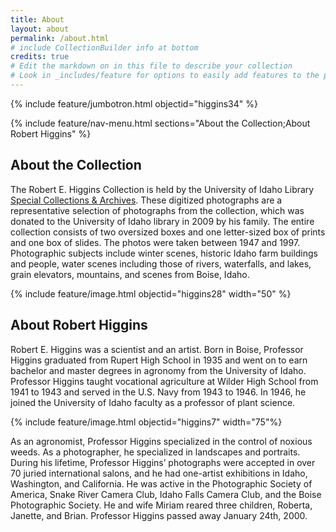 ```yaml
---
title: About
layout: about
permalink: /about.html
# include CollectionBuilder info at bottom
credits: true
# Edit the markdown on in this file to describe your collection
# Look in _includes/feature for options to easily add features to the page
---
```


{% include feature/jumbotron.html objectid="higgins34" %} 

{% include feature/nav-menu.html sections="About the Collection;About Robert Higgins" %}

## About the Collection

The Robert E. Higgins Collection is held by the University of Idaho Library [Special Collections & Archives](https://www.lib.uidaho.edu/special-collections/). These digitized photographs are a representative selection of photographs from the collection, which was donated to the University of Idaho library in 2009 by his family. The entire collection consists of two oversized boxes and one letter-sized box of prints and one box of slides. The photos were taken between 1947 and 1997. Photographic subjects include winter scenes, historic Idaho farm buildings and people, water scenes including those of rivers, waterfalls, and lakes, grain elevators, mountains, and scenes from Boise, Idaho. 

{% include feature/image.html objectid="higgins28" width="50" %}

## About Robert Higgins

Robert E. Higgins was a scientist and an artist. Born in Boise, Professor Higgins graduated from Rupert High School in 1935 and went on to earn bachelor and master degrees in agronomy from the University of Idaho. Professor Higgins taught vocational agriculture at Wilder High School from 1941 to 1943 and served in the U.S. Navy from 1943 to 1946. In 1946, he joined the University of Idaho faculty as a professor of plant science. 

{% include feature/image.html objectid="higgins7" width="75"%}

As an agronomist, Professor Higgins specialized in the control of noxious weeds. As a photographer, he specialized in landscapes and portraits. During his lifetime, Professor Higgins’ photographs were accepted in over 70 juried international salons, and he had one-artist exhibitions in Idaho, Washington, and California. He was active in the Photographic Society of America, Snake River Camera Club, Idaho Falls Camera Club, and the Boise Photographic Society. He and wife Miriam reared three children, Roberta, Janette, and Brian. Professor Higgins passed away January 24th, 2000. 

